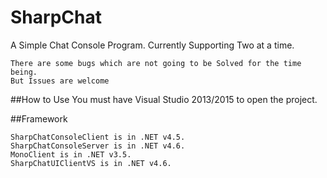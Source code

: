 # SharpChat
A Simple Chat Console Program. Currently Supporting Two at a time.
```
There are some bugs which are not going to be Solved for the time being.
But Issues are welcome
```
##How to Use
You must have Visual Studio 2013/2015 to open the project. 

##Framework
```
SharpChatConsoleClient is in .NET v4.5.
SharpChatConsoleServer is in .NET v4.6.
MonoClient is in .NET v3.5.
SharpChatUIClientVS is in .NET v4.6.
```

